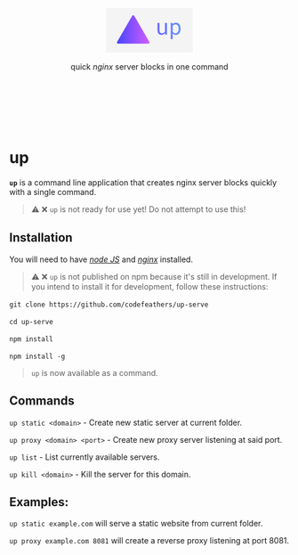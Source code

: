 <br /><br /><br /><br /><br />

<p alt="up—quick server blocks in one command" align="center"><img height="80"src="assets/up.png"></p>

<p align="center">quick <em>nginx</em> server blocks in one command</p>

<br /><br /><br /><br /><br />

# up

**`up`** is a command line application that creates nginx server blocks quickly with a single command.

> ⚠️ ❌ `up` is not ready for use yet! Do not attempt to use this!

## Installation

You will need to have [_node JS_](https://nodejs.org) and [_nginx_](https://nginx.org) installed.

> ⚠️ ❌ `up` is not published on npm because it's still in development. If you intend to install it for development, follow these instructions:

`git clone https://github.com/codefeathers/up-serve`

`cd up-serve`

`npm install`

`npm install -g`

> `up` is now available as a command.

## Commands

`up static <domain>` - Create new static server at current folder.

`up proxy <domain> <port>` - Create new proxy server listening at said port.

`up list` - List currently available servers.

`up kill <domain>` - Kill the server for this domain.

## Examples:

`up static example.com` will serve a static website from current folder.

`up proxy example.com 8081` will create a reverse proxy listening at port 8081.
